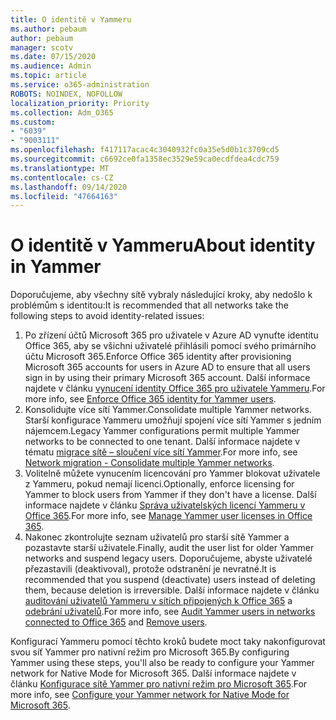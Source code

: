```yaml
---
title: O identitě v Yammeru
ms.author: pebaum
author: pebaum
manager: scotv
ms.date: 07/15/2020
ms.audience: Admin
ms.topic: article
ms.service: o365-administration
ROBOTS: NOINDEX, NOFOLLOW
localization_priority: Priority
ms.collection: Adm_O365
ms.custom:
- "6039"
- "9003111"
ms.openlocfilehash: f417117acac4c3040932fc0a35e5d0b1c3709cd5
ms.sourcegitcommit: c6692ce0fa1358ec3529e59ca0ecdfdea4cdc759
ms.translationtype: MT
ms.contentlocale: cs-CZ
ms.lasthandoff: 09/14/2020
ms.locfileid: "47664163"
---
```

# <a name="about-identity-in-yammer"></a><span data-ttu-id="d00f4-102">O identitě v Yammeru</span><span class="sxs-lookup"><span data-stu-id="d00f4-102">About identity in Yammer</span></span>

<span data-ttu-id="d00f4-103">Doporučujeme, aby všechny sítě vybraly následující kroky, aby nedošlo k problémům s identitou:</span><span class="sxs-lookup"><span data-stu-id="d00f4-103">It is recommended that all networks take the following steps to avoid identity-related issues:</span></span>

1. <span data-ttu-id="d00f4-104">Po zřízení účtů Microsoft 365 pro uživatele v Azure AD vynuťte identitu Office 365, aby se všichni uživatelé přihlásili pomocí svého primárního účtu Microsoft 365.</span><span class="sxs-lookup"><span data-stu-id="d00f4-104">Enforce Office 365 identity after provisioning Microsoft 365 accounts for users in Azure AD to ensure that all users sign in by using their primary Microsoft 365 account.</span></span> <span data-ttu-id="d00f4-105">Další informace najdete v článku [vynucení identity Office 365 pro uživatele Yammeru](https://docs.microsoft.com/yammer/configure-your-yammer-network/enforce-office-365-identity).</span><span class="sxs-lookup"><span data-stu-id="d00f4-105">For more info, see [Enforce Office 365 identity for Yammer users](https://docs.microsoft.com/yammer/configure-your-yammer-network/enforce-office-365-identity).</span></span>
2. <span data-ttu-id="d00f4-106">Konsolidujte více sítí Yammer.</span><span class="sxs-lookup"><span data-stu-id="d00f4-106">Consolidate multiple Yammer networks.</span></span> <span data-ttu-id="d00f4-107">Starší konfigurace Yammeru umožňují spojení více sítí Yammer s jedním nájemcem.</span><span class="sxs-lookup"><span data-stu-id="d00f4-107">Legacy Yammer configurations permit multiple Yammer networks to be connected to one tenant.</span></span> <span data-ttu-id="d00f4-108">Další informace najdete v tématu [migrace sítě – sloučení více sítí Yammer](https://docs.microsoft.com/yammer/configure-your-yammer-network/consolidate-multiple-yammer-networks).</span><span class="sxs-lookup"><span data-stu-id="d00f4-108">For more info, see [Network migration - Consolidate multiple Yammer networks](https://docs.microsoft.com/yammer/configure-your-yammer-network/consolidate-multiple-yammer-networks).</span></span>
3. <span data-ttu-id="d00f4-109">Volitelně můžete vynucením licencování pro Yammer blokovat uživatele z Yammeru, pokud nemají licenci.</span><span class="sxs-lookup"><span data-stu-id="d00f4-109">Optionally, enforce licensing for Yammer to block users from Yammer if they don't have a license.</span></span> <span data-ttu-id="d00f4-110">Další informace najdete v článku [Správa uživatelských licencí Yammeru v Office 365](https://docs.microsoft.com/yammer/manage-yammer-users/manage-yammer-licenses-in-office-365).</span><span class="sxs-lookup"><span data-stu-id="d00f4-110">For more info, see [Manage Yammer user licenses in Office 365](https://docs.microsoft.com/yammer/manage-yammer-users/manage-yammer-licenses-in-office-365).</span></span>
4. <span data-ttu-id="d00f4-111">Nakonec zkontrolujte seznam uživatelů pro starší sítě Yammer a pozastavte starší uživatele.</span><span class="sxs-lookup"><span data-stu-id="d00f4-111">Finally, audit the user list for older Yammer networks and suspend legacy users.</span></span> <span data-ttu-id="d00f4-112">Doporučujeme, abyste uživatelé přezastavili (deaktivoval), protože odstranění je nevratné.</span><span class="sxs-lookup"><span data-stu-id="d00f4-112">It is recommended that you suspend (deactivate) users instead of deleting them, because deletion is irreversible.</span></span> <span data-ttu-id="d00f4-113">Další informace najdete v článku [auditování uživatelů Yammeru v sítích připojených k Office 365](https://docs.microsoft.com/yammer/manage-yammer-users/audit-users-connected-to-office-365) a [odebrání uživatelů](https://docs.microsoft.com/yammer/manage-yammer-users/add-block-or-remove-users#remove-users).</span><span class="sxs-lookup"><span data-stu-id="d00f4-113">For more info, see [Audit Yammer users in networks connected to Office 365](https://docs.microsoft.com/yammer/manage-yammer-users/audit-users-connected-to-office-365) and [Remove users](https://docs.microsoft.com/yammer/manage-yammer-users/add-block-or-remove-users#remove-users).</span></span>

<span data-ttu-id="d00f4-114">Konfigurací Yammeru pomocí těchto kroků budete moct taky nakonfigurovat svou síť Yammer pro nativní režim pro Microsoft 365.</span><span class="sxs-lookup"><span data-stu-id="d00f4-114">By configuring Yammer using these steps, you'll also be ready to configure your Yammer network for Native Mode for Microsoft 365.</span></span> <span data-ttu-id="d00f4-115">Další informace najdete v článku [Konfigurace sítě Yammer pro nativní režim pro Microsoft 365](https://docs.microsoft.com/yammer/configure-your-yammer-network/native-mode).</span><span class="sxs-lookup"><span data-stu-id="d00f4-115">For more info, see [Configure your Yammer network for Native Mode for Microsoft 365](https://docs.microsoft.com/yammer/configure-your-yammer-network/native-mode).</span></span>